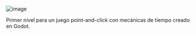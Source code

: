 ![image](https://github.com/user-attachments/assets/a765a4be-ce4b-4ce2-925a-2a037446a1c4)

Primer nivel para un juego point-and-click con mecánicas de tiempo creado en Godot.

